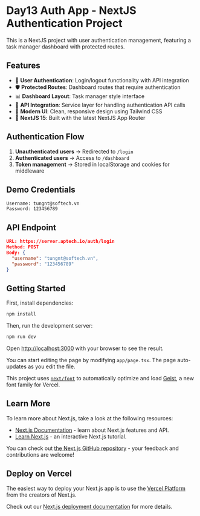 # Day13 Auth App - NextJS Authentication Project

This is a NextJS project with user authentication management, featuring a task manager dashboard with protected routes.

## Features

- 🔐 **User Authentication**: Login/logout functionality with API integration
- 🛡️ **Protected Routes**: Dashboard routes that require authentication
- 📊 **Dashboard Layout**: Task manager style interface
- 🔗 **API Integration**: Service layer for handling authentication API calls
- 🎨 **Modern UI**: Clean, responsive design using Tailwind CSS
- 🚀 **NextJS 15**: Built with the latest NextJS App Router

## Authentication Flow

1. **Unauthenticated users** → Redirected to `/login`
2. **Authenticated users** → Access to `/dashboard`
3. **Token management** → Stored in localStorage and cookies for middleware

## Demo Credentials

```text
Username: tungnt@softech.vn
Password: 123456789
```

## API Endpoint

```json
URL: https://server.aptech.io/auth/login
Method: POST
Body: {
  "username": "tungnt@softech.vn",
  "password": "123456789"
}
```

## Getting Started

First, install dependencies:

```bash
npm install
```

Then, run the development server:

```bash
npm run dev
```

Open [http://localhost:3000](http://localhost:3000) with your browser to see the result.

You can start editing the page by modifying `app/page.tsx`. The page auto-updates as you edit the file.

This project uses [`next/font`](https://nextjs.org/docs/app/building-your-application/optimizing/fonts) to automatically optimize and load [Geist](https://vercel.com/font), a new font family for Vercel.

## Learn More

To learn more about Next.js, take a look at the following resources:

- [Next.js Documentation](https://nextjs.org/docs) - learn about Next.js features and API.
- [Learn Next.js](https://nextjs.org/learn) - an interactive Next.js tutorial.

You can check out [the Next.js GitHub repository](https://github.com/vercel/next.js) - your feedback and contributions are welcome!

## Deploy on Vercel

The easiest way to deploy your Next.js app is to use the [Vercel Platform](https://vercel.com/new?utm_medium=default-template&filter=next.js&utm_source=create-next-app&utm_campaign=create-next-app-readme) from the creators of Next.js.

Check out our [Next.js deployment documentation](https://nextjs.org/docs/app/building-your-application/deploying) for more details.
